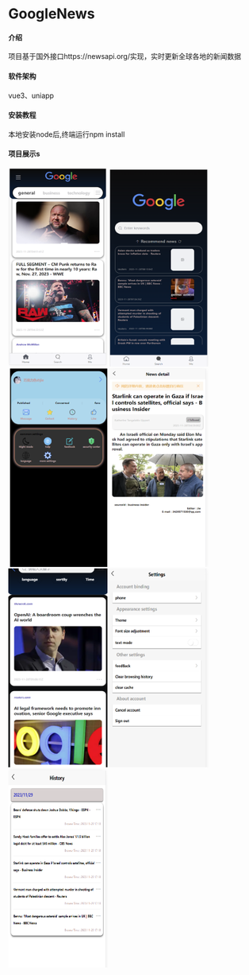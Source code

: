 # GoogleNews

#### 介绍
项目基于国外接口https://newsapi.org/实现，实时更新全球各地的新闻数据

#### 软件架构
vue3、uniapp


#### 安装教程

本地安装node后,终端运行npm install


#### 项目展示s

<img src="./src/static/image/image.png" alt="Image 1" style="width:200px;height:400px;">
<!-- <img src="image-1.png" alt="Image 2" style="width:200px;height:400px;"> -->
<img src="./src/static/image/image-2.png" alt="Image 3" style="width:200px;height:400px;">
<img src="./src/static/image/image-3.png" alt="Image 4" style="width:200px;height:400px;">
<img src="./src/static/image/image-4.png" alt="Image 5" style="width:200px;height:400px;">
<img src="./src/static/image/image-5.png" alt="Image 6" style="width:200px;height:400px;">
<img src="./src/static/image/image-6.png" alt="Image 7" style="width:200px;height:400px;">
<img src="./src/static/image/image-7.png" alt="Image 8" style="width:200px;height:400px;">
